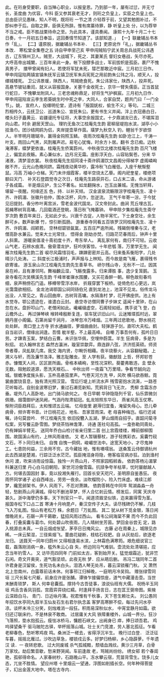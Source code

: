 <!-- { "loadSidebar": true } -->
此。在珩身受要职，自当殚心职业，以报皇恩。乃到部一年，屡有过愆，并无寸长，圣度曲
为优容，今科
臣又参其衰老无才，则珩之负皇上，实臣之负皇上也。总由臣识见愚昧，知人不明，既将珩
一节之清
介轻荐于前，又望其勉图补过，不卽纠参于后。自取之罪，臣俱无所辞。惟有席藁待罪，静
听皇上处
分，以为荐举不当之戒。臣不胜战栗待命之至。为此具本，谨具奏闻。
康熙十九年十月二十七日奏，十一月初五日奉旨，这回奏情节知道了。该部知道．」
【一】联畿辅丛书本作「乱」。
【二】谨原脱，据畿辅丛书本补．
【三】吏原讹作「礼」，据畿辅丛书本改．
寒松堂全集卷之五
诗自甲申至己亥
甲申闯贼陷宁武关周总兵战死公讳遇古，辽东锦州卫人。贼至，大战城下，死之．其妻某氏
督妇女巷战，矢尽亦死。
大呼高帝出城闉，三百年来此一身。帐下投醪多战士，军前拔帜是孤臣。裹尸不愧真男子，
擐甲曾闻有妇人。若使将军犹未死，彗芒那敢近中宸。三月初三日作。
甲申闯寇陷两镇宣镇朱抚军云镇卫抚军朱兵宪死之用前韵朱公玮之冯，顺天人，投缳城楼死。
卫公讳景瑗，陕西人，骂贼绝食死。朱公讳家仕，陕西人，投井死。
高悬节铍钻重闰，就义从容报国身。关塞千金收死士，京华一臂失儒臣。正当首鼠行蛇日，
不愧攀龙附凤人。三老忠魂称鼎足，好将生气护枫宸。三月初九日作．
甲申闯宼陷宣云李生若葵姚生时中死之李，大同人，合家自焚，题共门曰「一门全节」。姚，
宣府人，投缳明伦堂，遗诗有「报国妩权，偷生不义」等句。
二城三烈相传久，云抚卫公．巡道朱公、宣抚朱公。更有书生义并闻。泮上衣冠悬白日，
楼头妇子矗黄云．岩疆谩托专征将，大事空余报国丈。十夕鼎湖龙已去，不堪挥泪向山君。时余
避居天罡山。
理钓无鱼次江桂庵先生韵
密柳层堤抱水滨，湖亭小小挂渔巾。团沙结网鸥为侣，夹岸提壶草作茵。璜梦九秋空入
钓，鲤翁千岁欲惊人。半竿明月珊瑚冷，赢得金钩照玉鳞。
夜雨次桂庵先生韵
如卧沧江上，千涛一叶支。雨回山气黑，风割雁声迟。易宅心犹悔，时余方卜居。翻书
念已痴。边秋淹滞客，蝶梦更依谁。桂庵先生侨寓蔚州。
中秋夜饮北楼次桂庵先生韵
百尺飞楼上，偏宜此夜觞。素心兼似水，边月况无霜。座影浮天白，山容贴鬓苍。分来
华渚液，清梦湿衣裳。
秋夜桂庵先生招同凌十斋许鸥湄饮文昌阁分得梯字
虚阁嶙峋敞不齐，云光山色晚同跻。霜残夜动黄华杪，露冷秋飞白雁低。入座千觥惭壑
鼠。冯高
万岫小仓梯。天门未许烟霞客，楼半空烧太乙藜。阁内祀奎星，楼绝项额曰天门．
补天石登圆觉寺之次日，桂庵先生路获异石，口占末二语，命从游诸子各成篇。
半是烟云护，生公不著名。如龙翻掬水，岂玉出兼城。无愧当轩拜，堪留一夜醒。何缘还五
色，持．以补天倾。
汉金波泉流觞限淙字桂庵先生、凌十齐、许鸥湄、张徽升伯仲，围水泛杯，风作，忽逆流。
王气千年寄一淙，于今犹见旧提封。香分柞叶离宫派，雪老金波代国龙。汉文帝封此。曲涧
荒丘埋古瓦，孤蝇寒树背高墉。几回载酒还登眺，落日秋飞掩暮钟。
甲申除夕集桂庵先生斋守岁次韵
敷百年来日，无如此夕长。兴衰千古促，人物半宵忙。下士身空壮，余生醉可乡。数声新爆
竹，惊引断孤肠。
游重泰寺同看五百铁罗汉同桂庵先生、凌十齐、许鸥湄、阎颖若。
空林绀碧锁氤氲，五百庄严逾所闻。残碣倒埋秦与汉，老僧高卧水兼云。觉来大士光常住，
悟得金
刚劫亦焚。归路茫茫春雨后，钟声十里人斜熏。
游暖泉值凌十斋初度十齐，粤东举人。
离乱家何有，南归不可轻。云收山气老，石辨水痕清。傲骨潜龙护，狂吟侠客惊。十年悲瓠
落，万里学无生。
闻雁次桂庵先生韵二首
唳尽风霜惜羽毛，踈踈密密并云高。归来蚤系衡阳字，几处晴沙几处涛。
二
斜度长江极浦时，声声报与上林知。而今故是南飞雁，裹得残书欲寄谁。
游玉泉山次江桂庵先生韵先生善草书。
岍尔残山寺，无秋不一过。因其泉在岭，且有瀑邻阿。舞袖飜云湿，飞觞曳露多。归来谭胜
事，逸少复笼鹅。
玉泉寺看花次吴横溪先生韵
千峰崒崔嵂水围腰，又买花香醉一朝。柳色故衔春坞细，泉声稍傍石门遥。移樽带雪浮冰岸，
折屐穿罢下板桥。徒倚危栏心更远，岚光霭霭欲相招。
金龙池谒鄂国公祠同钖伯兄
直到龙池上，池深不见龙。俗传龙马出没，人常见之。青山回曲岸，古树背高墉。水隔渔村
梦，花开佛座供。池上有水觉寺。鄂公遗迹在，谁遣白云封。
悬空寺访僧同曹子步妹丈
遥闻十里钟，在山忽在水。盘折叩山门，老僧闲如此。巉巗缀虚空，石阁轻如纸。携手说飞
登，白云檐外止。
再过弹琴峡
堠转峰殷断复连，驱车犹识旧山川。云迷雉堞孤村远，翠拥丹崖小阁偏。石第尚留千涧月，
冰琴忽冷万峰烟。三年两过悲歌地，野水桃花处处鲜。
南口登上方寺
折水通幽径，萝烟曲曲封。轻弹游子剑，直叩大夫松。鹤自当岩识，僧缘出涧逢。吾情
躭半壑，不上最高峰。
自嘲
万事吾何有，孤吟日日劳。才踈青玉案，梦结白云曹。未识张华佩，空埋仲蔚蒿。半生
狂病骨，多是为秋招。
初入翰林言志
森然古瀛洲，璇室崇歙弈。鼎连辟八弦，济济揽英硕。师资帝者尊，凤虬联几席。我交
海内贤，尔畹忻相藉。夜半烧藜火，从容翻秘籍。上溯义与轩，而及濂节洛泽。雅志耻雕虫，至
人学有获。徽猷豉
上哲，怀邦轸苍赤。慷慨天人间，区区匪所画。骨格本嶙峋，至性况深积。葵藿弗敢违，圭
壁永无数。阻勉跤道源，愿洗天根石。、
中秋出师
一夜霜飞万里晴，争看节銊向边城。银蟾净度旄头影，玉杵高悬笳里声。气卷天河方洗
甲，风吹
横马欲吞鲸。霓裳曲罢铙音息，独有清光照汉营。
雪后行堤上听流水声
残雪密抱水流澌，一路苍茫听每迟。自别金波寒旧梦，重过石濑觅新知。荒鸦背日飞无次，
秃柳
含霜冻亦垂。堤外几人高卧地，出门骑马欲何之。
冬日早朝
华钟隐隐列千官，仙乐霏微剑佩珊。烟霭御炉迷凤阙，气涵丹陛肃貂冠。虬龙旭照东华日，
燕雀风高玉仗寒。惭附词臣趋拜后，太和惟颂五云端。
忆母旋里
避溽归宜蚤，淹留失母心。恐儿牵病骨，频许寄书音。计日桃花近，地名．吾家荳雨深。老
母喜种梅岂。临行还诫嘱，诗句莫尝吟．
怀江桂庵先生
依旧投簪入五湖，萝山烟雨自招乎。直韶问菊寻松案，另写餐云卧雪图。梦绕茶铛神澹薄，
诗通
莲社句高孤。一龛弥勒同斋处，仍有婵娟半臂无。
送同年乔白山检讨省亲归里二首
创上宫霞缕缕，樽前御柳围围。故国溪山有约，上林风雨谁依。
又
老人暂辍藜杖，游子轻携彩衣。奚囊竹砚文石，不卜同归未归。
自愧
自愧一侗侗，峻嵋世法中。途宽天地小，才尽鬼神工。七患防何益，三余用不穷。古今藏拙
地，惟有嗫嚅翁。
送桑笈云侍御谪杭州
此去西湖是楚湘，行踪泛泛水茫茫。孤臣掩泪身将隐，倦客临官病亦狂。泊到渔村休问
渡，吹来诗雨设惊霜。独怜一片燕山月，不照家园稻秫香。
依韵答杨沁湄掌科兼送归里
丹心白马旧朝阳，家世河汾傲雪霜。抗牍争夸羊枯草，忧时屡献越人方。何堪去国因封
事，竟以投湘失雁行。回首长安天咫尺，圣明原自鉴愚狂。
夜雨怀同学诸子
必自西峰出，劳劳一夜余。淡吹榴院小，险入竹床虚。难续江郎梦，纔宽邺架书。伊人
风雨下。不忍对萧踈。
依韵答韩在中同年
鸳湖淼淼一舟轻，愁剧燕山月满城。得句不删池草梦，怀人合忆剎云情。榜发后，同寓
天庆寺甚久。浙中海孽仍多事，天下刑官只一平。闻道须眉坚似铁，迩来赢得雪为茎。
报国寺松下口占二首
寒涛十月响毘卢，秦汉空传子大夫。读尽残碑仍不解，几枝飞入万虬图。恒山有老松万
株，余题日「万虬图。
其二
犹从树下觅金银，落日闲僧晚闭关。石磬一声千籁歇，猛招风雨过西山。
看韦公祠海棠不果
而今不负此回春，打叠奚囊与葛巾。何处碧山吹夜雨，几人晴树坐芳茵。梦回金谷尝无
定，路入桃源总未真。一自云烟成怅望，茅亭日日掩风尘。
古藤
必在周秦上，城限见亦稀。一床云椠湿，三径紫烟飞。蔓曲花疑断，枝枯石较肥。自
从灰劫后，欲逐老龙归。
送聂天一同年归蔚州
又得相逢易水滨，上林霜色满寒筠。艰危细说官三载，磊落刚消病一身。槛外朱云心自
失，桥边同马气难驯。壶流处处清堪挹，应念当年钓雪人。
又
访毕亮四同年
门前如太古，客到始开关。猛觉烟霜近，犹非竺石闲。奇文开奥突，道气豁坚顽。此夜无秋
梦．应从晤后删。
吊冯二瑞同年二首
许君身是汉留侯，生死功名未白头。泪洒人琴无处吊，暮云深锁雁门秋。
又
萧然北上忽南州，白露尊前话未休。何事邗江归棹晚，一庭明月冷吴钩。
赠张绿雪同垣
三尺长髯七尺躯，前身应许是张酺。谭锋乍接偏惊座，道气中藏漫击壶。当世末酬青琐梦，
斯人
何幸皂囊孤。撑持今古吾徒事，浪说仙班有大儒。
祝杨半玉同垣
鸡舌含香凤羽孤，宫霞弈弈绕红繻。时逢拜手扬言日，志在匡王弼帝图。紫掖云深趋白马，
青门．日近咏丹蒲。祝君惟有千秋事，天下苍生赖壮夫。
刘公愚同年招饮水亭同九叙半玉仙友石生右君尔执念盖
客梦高寒醉不偿，每过先问水亭凉。谈杯未冷三分笑，刻烛难消一段狂。积雨易深秋似水，
中宵宜静月如霜。欲归还订联床约，不是林泉不敢商。
过居庸关大风
铁障重楼外，山城一界分。狂沙飞落照，垫水抱孤云。瘦怯冰桥马，慵题石峡文。出阙身已
瘁，捧日颂吾君。
鸡呜驿望桑干
驱马陂陀古驿，举杯摇落山城。壮士关门竞渡，劳人塞北孤征。乍看老柳春色，愁听寒鸡夜
鸣。桑洲泛一槎去，省得浮沉半生。
晚行过白登．
泛泛征车暮，摇摇北雁过。沙吹边草急，楼锁戍云多。好梦归杨柳，乡心隐薜萝。千年遗汉
读．一
夜转悲歌。
过大同废城
杀气孤城黯，颓墙血溅纹。黄沙三月草，白骨万家坟。劫后繁音歇，愁来野哭闻。车前逢故
老，骂贼尚纷纷。
绣女邨
若个春闺艳，孤邨得命名。人家春树杪，石路晚山平。冻水攀云宿，荒苗背雪生。饶多儿女
态，兀坐不胜情。
望应州塔
十里烟云一望通，浮图如削插长空。何年种得菩提子，幻出金莲大地中。塔在古寺内．
